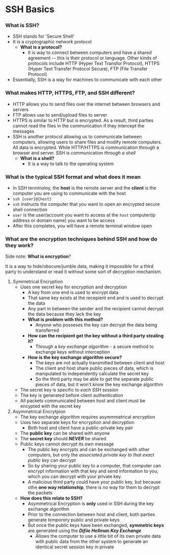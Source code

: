 # SSH Basics
### What is SSH?
- SSH stands for 'Secure Shell'
- It is a cryptographic network protocol
  - **What is a protocol?**
    - It is way to connect between computers and have a shared agreement -- this is their protocol or language. Other kinds of protocols include HTTP (Hyper Text Transfor Protocol), HTTPS (Hyper Text Transfer Protocol Secure), FTP (File Transfer Protocol)
- Essentially, SSH is a way for machines to communicate with each other

### What makes HTTP, HTTPS, FTP, and SSH different?
- HTTP allows you to send files over the internet between browsers and servers 
- FTP allows use to send/upload files to server
- HTTPS is similar to HTTP but is encrypted. As a result, third parties cannot read the files in the communication if they intercept the messages
- SSH is another protocol allowing us to communicate between computers, allowing users to share files and modify remote computers. All data is encrypted. While HTTP/HTTPS is communication through a browser and server. SSH is communication *through a shell*
  - **What is a shell?**
    - It is a way to talk to the operating system

### What is the typical SSH format and what does it mean
- In SSH terminoloy, the **host** is the remote server and the **client** is the computer you are using to communicate with the host 
- `ssh {user}@{host}`
- `ssh` instructs the computer that you want to open an encrypted secure shell connection
- `user` is the user/account you want to access at the `host` computer(ip address or domain name) you want to be access
- After this completes, you will have a remote terminal window open
  
### What are the encryption techniques behind SSH and how do they work?
Side note: **What is encryption**? 

It is a way to hide/obscure/jumble data, making it impossible for a third party to understand or read it without some sort of decryption mechanism.
1) Symmetrical Encryption
   - Uses one secret key for encryption and decryption
     - A key from one end is used to encrypt data
     - That same key exists at the recepient end and is used to decrypt the data
     - Any part in between the sender and the recipient cannot decrypt the data because they lack the key 
     - **What is problem with this method?**
       - Anyone who posseses the key can decrypt the data being transferred
     - **How can the recipient get the key without a third party stealing it?**
       - Through a *key exchange algorithm* - a secure method to exchange keys without interception
     - **How is the key exchange algorithm secure?**
       - The keys are not actually transmitted between client and host
       - The client and host share public pieces of data, which is manipulated to independently calculate the secret key
       - So the third party may be able to get the separate public pieces of data, but it won't know the key exchange algorithm
   - The secret key is specific to *each SSH session*
   - The key is generated before client authentication
   - All packets communicated between host and client must be encypted with the secret key
2) Asymmetrical Encrytpion
   - The key exchange algorithm requires asymmmetrical encryption
   - Uses two separate keys for encryption and decryption
     - Both host and client have a public-private key pair
   - The **public key** can be shared with anyone
   - The **secret key** should ***NEVER*** be shared
   - Public keys cannot decrypt its own message
     - The public key encrypts and can be exchanged with other computers, but only the *associated private key to that exact public key* can decrypt
     - So by sharing your public key to a computer, that computer can encrypt information with that key and send information to you, which you can decrypt with your private key. 
     - A malicious third party could have your public key, but because othe **one way relationship**, there is no way for them to decrypt the packets
   - **How does this relate to SSH?**
     - Asymmetrical Encryption is **only** used in SSH during the key exchange algorithm
     - Prior to the connection between host and client, both parties generate *temporary* public and private keys
     - But once the public keys have been exchanged, **symmetric keys** are generated using the ***Difiie Hellman Key Exchange***
       - Allows the computer to use a little bit of its own private data with public data from the other system to generate an identical secret session key in private 
 